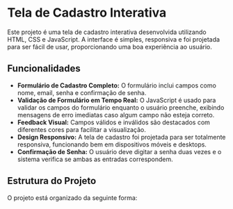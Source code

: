 # Tela de Cadastro Interativa

Este projeto é uma tela de cadastro interativa desenvolvida utilizando HTML, CSS e JavaScript. A interface é simples, responsiva e foi projetada para ser fácil de usar, proporcionando uma boa experiência ao usuário.

## Funcionalidades

- **Formulário de Cadastro Completo:** O formulário inclui campos como nome, email, senha e confirmação de senha.
- **Validação de Formulário em Tempo Real:** O JavaScript é usado para validar os campos do formulário enquanto o usuário preenche, exibindo mensagens de erro imediatas caso algum campo não esteja correto.
- **Feedback Visual:** Campos válidos e inválidos são destacados com diferentes cores para facilitar a visualização.
- **Design Responsivo:** A tela de cadastro foi projetada para ser totalmente responsiva, funcionando bem em dispositivos móveis e desktops.
- **Confirmação de Senha:** O usuário deve digitar a senha duas vezes e o sistema verifica se ambas as entradas correspondem.

## Estrutura do Projeto

O projeto está organizado da seguinte forma:

